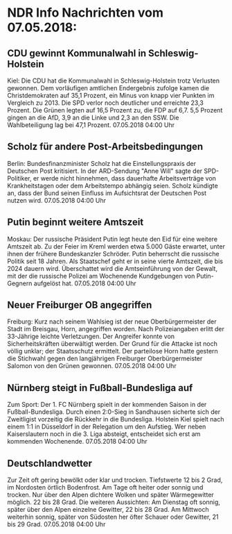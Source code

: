# NDR Info Nachrichten vom 07.05.2018:


## CDU gewinnt Kommunalwahl in Schleswig-Holstein
Kiel: Die CDU hat die Kommunalwahl in Schleswig-Holstein trotz Verlusten gewonnen. Dem vorläufigen amtlichen Endergebnis zufolge kamen die Christdemokraten auf 35,1 Prozent, ein Minus von knapp vier Punkten im Vergleich zu 2013. Die SPD verlor noch deutlicher und erreichte 23,3 Prozent. Die Grünen legten auf 16,5 Prozent zu, die FDP auf 6,7. 5,5 Prozent gingen an die AfD, 3,9 an die Linke und 2,3 an den SSW. Die Wahlbeteiligung lag bei 47,1 Prozent. 07.05.2018 04:00 Uhr 

## Scholz für andere Post-Arbeitsbedingungen
Berlin: Bundesfinanzminister Scholz hat die Einstellungspraxis der Deutschen Post kritisiert. In der ARD-Sendung "Anne Will" sagte der SPD-Politiker, er werde nicht hinnehmen, dass dauerhafte Arbeitsverträge von Krankheitstagen oder dem Arbeitstempo abhängig seien. Scholz kündigte an, dass der Bund seinen Einfluss im Aufsichtsrat der Deutschen Post nutzen wird. 07.05.2018 04:00 Uhr 

## Putin beginnt weitere Amtszeit
Moskau: Der russische Präsident Putin legt heute den Eid für eine weitere Amtszeit ab. Zu der Feier im Kreml werden etwa 5.000 Gäste erwartet, unter ihnen der frühere Bundeskanzler Schröder. Putin beherrscht die russische Politik seit 18 Jahren. Als Staatschef geht er in seine vierte Amtszeit, die bis 2024 dauern wird. Überschattet wird die Amtseinführung von der Gewalt, mit der die russische Polizei am Wochenende Kundgebungen von Putin-Gegnern aufgelöst hat. 07.05.2018 04:00 Uhr 

## Neuer Freiburger OB angegriffen
Freiburg: Kurz nach seinem Wahlsieg ist der neue Oberbürgermeister der Stadt im Breisgau, Horn, angegriffen worden. Nach Polizeiangaben erlitt der 33-Jährige leichte Verletzungen. Der Angreifer konnte von Sicherheitskräften überwältigt werden. Der Grund für die Attacke ist noch völlig unklar; der Staatsschutz ermittelt. Der parteilose Horn hatte gestern die Stichwahl gegen den langjährigen Freiburger Oberbürgermeister Salomon von den Grünen gewonnen. 07.05.2018 04:00 Uhr 

## Nürnberg steigt in Fußball-Bundesliga auf
Zum Sport: Der 1. FC Nürnberg spielt in der kommenden Saison in der Fußball-Bundesliga. Durch einen 2:0-Sieg in Sandhausen sicherte sich der Zweitligist vorzeitig die Rückkehr in die Bundesliga. Holstein Kiel spielt nach einem 1:1 in Düsseldorf in der Relegation um den Aufstieg. Wer neben Kaiserslautern noch in die 3. Liga absteigt, entscheidet sich erst am kommenden Wochenende. 07.05.2018 04:00 Uhr 

## Deutschlandwetter
Zur Zeit oft gering bewölkt oder klar und trocken. Tiefstwerte 12 bis 2 Grad, im Nordosten örtlich Bodenfrost. Am Tage oft heiter oder sonnig und trocken. Nur über den Alpen dichtere Wolken und später Wärmegewitter möglich. 22 bis 28 Grad. Die weiteren Aussichten: Am Dienstag oft sonnig, später über den Alpen einzelne Gewitter, 22 bis 28 Grad. Am Mittwoch weiterhin sonnig, später von Südosten her öfter Schauer oder Gewitter, 21 bis 29 Grad. 07.05.2018 04:00 Uhr 
